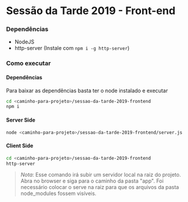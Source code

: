 # Sessão da Tarde 2019 - Front-end

### Dependências

- NodeJS
- http-server (Instale com ```npm i -g http-server```)

### Como executar

#### Dependências

Para baixar as dependências basta ter o node instalado e executar

```bash
cd <caminho-para-projeto>/sessao-da-tarde-2019-frontend
npm i
```

#### Server Side

```bash
node <caminho-para-projeto>/sessao-da-tarde-2019-frontend/server.js
```
#### Client Side

```bash
cd <caminho-para-projeto>/sessao-da-tarde-2019-frontend
http-server
```

> *Nota*: Esse comando irá subir um servidor local na raiz do projeto. Abra no browser e siga para o caminho da pasta "app". Foi necessário colocar o serve na raiz para que os arquivos da pasta node_modules fossem visíveis.
